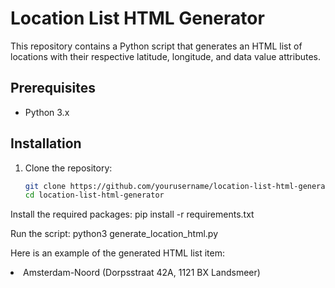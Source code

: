 # Location List HTML Generator

This repository contains a Python script that generates an HTML list of locations with their respective latitude, longitude, and data value attributes.

## Prerequisites

- Python 3.x

## Installation

1. Clone the repository:
   ```sh
   git clone https://github.com/yourusername/location-list-html-generator.git
   cd location-list-html-generator

Install the required packages:
pip install -r requirements.txt

Run the script:
python3 generate_location_html.py

Here is an example of the generated HTML list item:
<li data-address="Dorpsstraat 42A, 1121 BX Landsmeer" data-longitude="4.9136" data-latitude="52.4319" data-value="1">Amsterdam-Noord (Dorpsstraat 42A, 1121 BX Landsmeer)</li>
